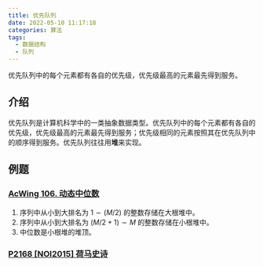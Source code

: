 ```yaml
---
title: 优先队列
date: 2022-05-10 11:17:18
categories: 算法
tags:
  - 数据结构
  - 队列
---
```

优先队列中的每个元素都有各自的优先级，优先级最高的元素最先得到服务。
<!-- more -->

## 介绍

优先队列是计算机科学中的一类抽象数据类型。优先队列中的每个元素都有各自的优先级，优先级最高的元素最先得到服务；优先级相同的元素按照其在优先队列中的顺序得到服务。优先队列往往用**堆**来实现。

## 例题

### [AcWing 106. 动态中位数](https://www.acwing.com/problem/content/description/108/)

1. 序列中从小到大排名为 $1 \sim (M/2)$ 的整数存储在大根堆中。
2. 序列中从小到大排名为 $(M/2 + 1) \sim M$ 的整数存储在小根堆中。
3. 中位数是小根堆的堆顶。

### [P2168 [NOI2015] 荷马史诗](https://www.luogu.com.cn/problem/P2168)
